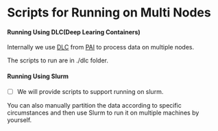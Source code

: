 # Scripts for Running on Multi Nodes


#### Running Using DLC(Deep Learing Containers)

Internally we use [DLC](https://www.alibabacloud.com/help/zh/pai/user-guide/container-training/) from [PAI](https://www.alibabacloud.com/zh/product/machine-learning) to process data on multiple nodes.

The scripts to run are in ./dlc folder.

#### Running Using Slurm

 - [ ] We will provide scripts to support running on slurm.

You can also manually partition the data according to specific circumstances and then use Slurm to run it on multiple machines by yourself.